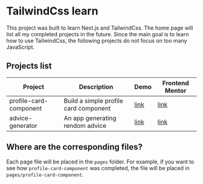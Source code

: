 # TailwindCss learn

This project was built to learn Next.js and TailwindCss. The home page will list all my completed projects in the future. Since the main goal is to learn how to use TailwindCss, the following projects do not focus on too many JavaScript.

## Projects list

| Project                | Description                           | Demo                                                                | Frontend Mentor                                                                   |
| ---------------------- | ------------------------------------- | ------------------------------------------------------------------- | --------------------------------------------------------------------------------- |
| profile-card-component | Build a simple profile card component | [link](https://tailwindcss-learn.vercel.app/profile-card-component) | [link](https://www.frontendmentor.io/challenges/profile-card-component-cfArpWshJ) |
| advice-generator       | An app generating rendom advice       | [link](https://tailwindcss-learn.vercel.app/advice-generator)       | [link](https://www.frontendmentor.io/challenges/advice-generator-app-QdUG-13db)   |

## Where are the corresponding files?

Each page file will be placed in the `pages` folder. For example, if you want to see how `profile-card-component` was completed, the file will be placed in `pages/profile-card-component`.
